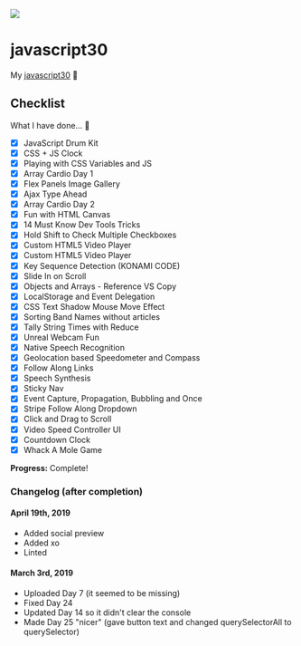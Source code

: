![](https://javascript30.com/images/JS3-social-share.png)

# javascript30

My [javascript30](https://javascript30.com) 🎉

## Checklist

What I have done... 🤔

- [x] JavaScript Drum Kit
- [x] CSS + JS Clock
- [x] Playing with CSS Variables and JS
- [x] Array Cardio Day 1
- [x] Flex Panels Image Gallery
- [x] Ajax Type Ahead
- [x] Array Cardio Day 2
- [x] Fun with HTML Canvas
- [x] 14 Must Know Dev Tools Tricks
- [x] Hold Shift to Check Multiple Checkboxes
- [x] Custom HTML5 Video Player
- [x] Custom HTML5 Video Player
- [x] Key Sequence Detection (KONAMI CODE)
- [x] Slide In on Scroll
- [x] Objects and Arrays - Reference VS Copy
- [x] LocalStorage and Event Delegation
- [x] CSS Text Shadow Mouse Move Effect
- [x] Sorting Band Names without articles
- [x] Tally String Times with Reduce
- [x] Unreal Webcam Fun
- [x] Native Speech Recognition
- [x] Geolocation based Speedometer and Compass
- [x] Follow Along Links
- [x] Speech Synthesis
- [x] Sticky Nav
- [x] Event Capture, Propagation, Bubbling and Once
- [x] Stripe Follow Along Dropdown
- [x] Click and Drag to Scroll
- [x] Video Speed Controller UI
- [x] Countdown Clock
- [x] Whack A Mole Game

**Progress:** Complete!

### Changelog (after completion)

#### April 19th, 2019

- Added social preview
- Added xo
- Linted

#### March 3rd, 2019

- Uploaded Day 7 (it seemed to be missing)
- Fixed Day 24
- Updated Day 14 so it didn't clear the console
- Made Day 25 "nicer" (gave button text and changed querySelectorAll to querySelector)